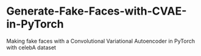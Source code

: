 # Generate-Fake-Faces-with-CVAE-in-PyTorch
Making fake faces with a Convolutional Variational Autoencoder in PyTorch with celebA dataset
